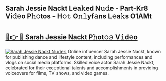 ## Sarah Jessie Nackt L𝚎a𝚔ed N𝚞𝚍e - Part-Kr8 Vi𝚍𝚎o P𝚑𝚘tos - H𝚘𝚝 O𝚗𝚕yf𝚊ns L𝚎a𝚔s O1AMt

# <h2><a href="http://kf42zx5.oniu.top/?m=Sarah+Jessie+Nackt">🔗👉 🔴 Sarah Jessie Nackt P𝚑ot𝚘𝚜 V𝚒d𝚎o</a></h2>

[![Sarah Jessie Nackt Nu𝚍e𝚜](https://i.imgur.com/0qMVB7G.gif)](http://kf42zx5.oniu.top/?m=Sarah+Jessie+Nackt)
Online influencer Sarah Jessie Nackt, known for publishing dance and lifestyle content, including performances and vlogs on social media platforms. Skilled voice actor Sarah Jessie Nackt, celebrated for their exceptional talents and accomplishments in providing voiceovers for films, TV shows, and video games.  
